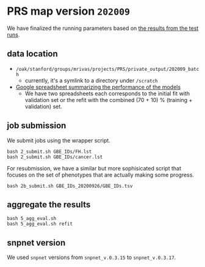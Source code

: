 # PRS map version `202009`

We have finalized the running parameters based on [the results from the test runs](/notebook/20200908_PRS_map_test).

## data location

- `/oak/stanford/groups/mrivas/projects/PRS/private_output/202009_batch`
  - currently, it's a symlink to a directory under `/scratch`
- [Google spreadsheet summarizing the performance of the models](https://docs.google.com/spreadsheets/d/1n-Lk2ooPJPG7Zbk8Vu43h_n9dzZWvV7elqQyclWvGI8/edit?usp=sharing)
  - We have two spreadsheets each corresponds to the initial fit with validation set or the refit with the combined (70 + 10) % (training + validation) set.

## job submission

We submit jobs using the wrapper script.

```{bash}
bash 2_submit.sh GBE_IDs/FH.lst
bash 2_submit.sh GBE_IDs/cancer.lst
```

For resubmission, we have a similar but more sophisicated script that focuses on the set of phenotypes that are actually making some progress.

```{bash}
bash 2b_submit.sh GBE_IDs_20200926/GBE_IDs.tsv
```

## aggregate the results

```{bash}
bash 5_agg_eval.sh
bash 5_agg_eval.sh refit
```

## snpnet version

We used `snpnet` versions from `snpnet_v.0.3.15` to `snpnet_v.0.3.17`.

